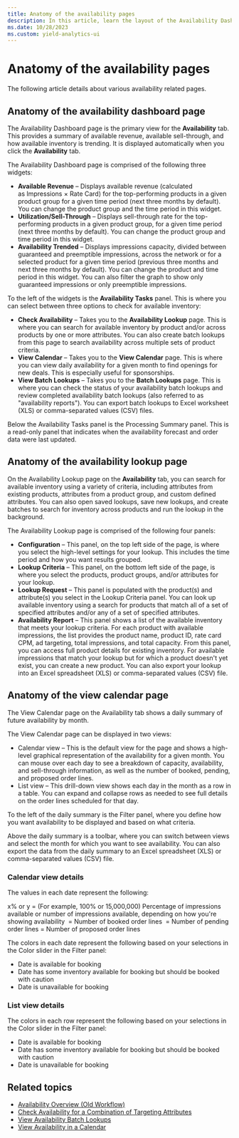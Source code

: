 ```yaml
---
title: Anatomy of the availability pages
description: In this article, learn the layout of the Availability Dashboard page.
ms.date: 10/28/2023
ms.custom: yield-analytics-ui
---
```


# Anatomy of the availability pages

The following article details about various availability related pages.

## Anatomy of the availability dashboard page

The Availability Dashboard page is the primary view for the **Availability** tab. This provides a summary of available revenue, available sell-through, and how available inventory is trending. It is displayed automatically when you click the **Availability** tab.

The Availability Dashboard page is comprised of the following three widgets:

- **Available Revenue** – Displays available revenue (calculated as Impressions × Rate Card) for the top-performing products in a given product group for a given time period (next three months by default). You can change the product group and the time period in this widget.
- **Utilization/Sell-Through** – Displays sell-through rate for the top-performing products in a given product group, for a given time period (next three months by default). You can change the product group and time period in this widget.
- **Availability Trended** – Displays impressions capacity, divided between guaranteed and preemptible impressions, across the network or for a selected product for a given time period (previous three months and next three months by default). You can change the product and time period in this widget. You can also filter the graph to show only guaranteed impressions or only preemptible impressions.

To the left of the widgets is the **Availability Tasks** panel. This is where you can select between three options to check for available inventory:

- **Check Availability** – Takes you to the **Availability Lookup** page. This is where you can search for available inventory by product and/or across products by one or more attributes. You can also create batch lookups from this page to search availability across multiple sets of product criteria.
- **View Calendar** – Takes you to the **View Calendar** page. This is where you can view daily availability for a given month to find openings for new deals. This is especially useful for sponsorships.
- **View Batch Lookups** – Takes you to the **Batch Lookups** page. This is where you can check the status of your availability batch lookups and review completed availability batch lookups (also referred to as "availability reports"). You can export batch lookups to Excel worksheet (XLS) or comma-separated values (CSV) files.

Below the Availability Tasks panel is the Processing Summary panel. This is a read-only panel that indicates when the availability forecast and order data were last updated.

## Anatomy of the availability lookup page

On the Availability Lookup page on the **Availability** tab, you can search for available inventory using a variety of criteria, including attributes from existing products, attributes from a product group, and custom defined attributes. You can also open saved lookups, save new lookups, and create batches to search for inventory across products and run the lookup in the background.

The Availability Lookup page is comprised of the following four panels:

- **Configuration** – This panel, on the top left side of the page, is where you select the high-level settings for your lookup. This includes the time period and how you want results grouped.
- **Lookup Criteria** – This panel, on the bottom left side of the page, is where you select the products, product groups, and/or attributes for your lookup.
- **Lookup Request** – This panel is populated with the product(s) and attribute(s) you select in the Lookup Criteria panel. You can look up available inventory using a search for products that match all of a set of specified attributes and/or any of a set of specified attributes.
- **Availability Report** – This panel shows a list of the available inventory that meets your lookup criteria. For each product with available impressions, the list provides the product name, product ID, rate card CPM, ad targeting, total impressions, and total capacity. From this panel, you can access full product details for existing inventory. For available impressions that match your lookup but for which a product doesn't yet exist, you can create a new product. You can also export your lookup into an Excel spreadsheet (XLS) or comma-separated values (CSV) file.

## Anatomy of the view calendar page

The View Calendar page on the Availability tab shows a daily summary of future availability by month.

The View Calendar page can be displayed in two views:

- Calendar view – This is the default view for the page and shows a high-level graphical representation of the availability for a given month. You can mouse over each day to see a breakdown of capacity, availability, and sell-through information, as well as the number of booked, pending, and proposed order lines.
- List view – This drill-down view shows each day in the month as a row in a table. You can expand and collapse rows as needed to see full details on the order lines scheduled for that day.

To the left of the daily summary is the Filter panel, where you define how you want availability to be displayed and based on what criteria.

Above the daily summary is a toolbar, where you can switch between views and select the month for which you want to see availability. You can also export the data from the daily summary to an Excel spreadsheet (XLS) or comma-separated values (CSV) file.

### Calendar view details

The values in each date represent the following:

x% or y = (For example, 100% or 15,000,000) Percentage of impressions available or number of impressions available, depending on how you're showing availability
 = Number of booked order lines
 = Number of pending order lines = Number of proposed order lines

The colors in each date represent the following based on your selections in the Color slider in the Filter panel:

- Date is available for booking
- Date has some inventory available for booking but should be booked with caution
- Date is unavailable for booking

### List view details

The colors in each row represent the following based on your selections in the Color slider in the Filter panel:

- Date is available for booking
- Date has some inventory available for booking but should be booked with caution
- Date is unavailable for booking


## Related topics

- [Availability Overview (Old Workflow)](availability-overview-old-workflow.md)
- [Check Availability for a Combination of Targeting Attributes](check-availability-for-a-combination-of-targeting-attributes.md)
- [View Availability Batch Lookups](view-availability-batch-lookups.md)
- [View Availability in a Calendar](view-availability-in-a-calendar.md)
